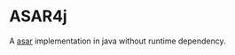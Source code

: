# ASAR4j

A [asar] implementation in java without runtime dependency.

[asar]: https://github.com/electron/asar
